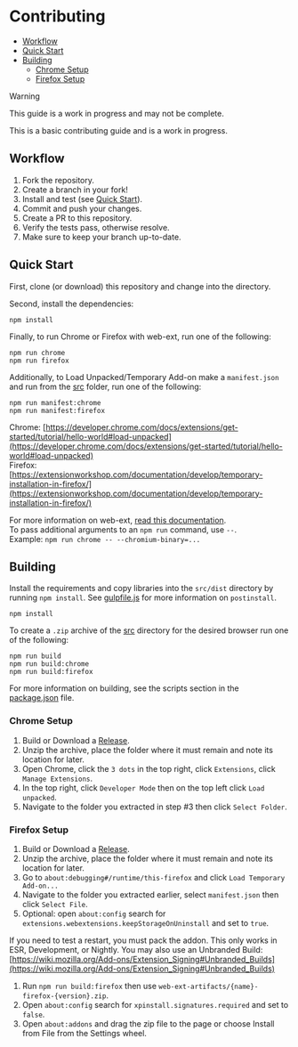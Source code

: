 # Contributing

- [Workflow](#Workflow)
- [Quick Start](#Quick-Start)
- [Building](#Building)
  - [Chrome Setup](#Chrome-Setup)
  - [Firefox Setup](#Firefox-Setup)

> [!WARNING]  
> This guide is a work in progress and may not be complete.

This is a basic contributing guide and is a work in progress.

## Workflow

1. Fork the repository.
2. Create a branch in your fork!
3. Install and test (see [Quick Start](#Quick-Start)).
4. Commit and push your changes.
5. Create a PR to this repository.
6. Verify the tests pass, otherwise resolve.
7. Make sure to keep your branch up-to-date.

## Quick Start

First, clone (or download) this repository and change into the directory.

Second, install the dependencies:

```shell
npm install
```

Finally, to run Chrome or Firefox with web-ext, run one of the following:

```shell
npm run chrome
npm run firefox
```

Additionally, to Load Unpacked/Temporary Add-on make a `manifest.json` and run from the [src](src) folder, run one of
the following:

```shell
npm run manifest:chrome
npm run manifest:firefox
```

Chrome: [https://developer.chrome.com/docs/extensions/get-started/tutorial/hello-world#load-unpacked](https://developer.chrome.com/docs/extensions/get-started/tutorial/hello-world#load-unpacked)  
Firefox: [https://extensionworkshop.com/documentation/develop/temporary-installation-in-firefox/](https://extensionworkshop.com/documentation/develop/temporary-installation-in-firefox/)

For more information on web-ext, [read this documentation](https://extensionworkshop.com/documentation/develop/web-ext-command-reference/).  
To pass additional arguments to an `npm run` command, use `--`.  
Example: `npm run chrome -- --chromium-binary=...`

## Building

Install the requirements and copy libraries into the `src/dist` directory by running `npm install`.
See [gulpfile.js](gulpfile.js) for more information on `postinstall`.

```shell
npm install
```

To create a `.zip` archive of the [src](src) directory for the desired browser run one of the following:

```shell
npm run build
npm run build:chrome
npm run build:firefox
```

For more information on building, see the scripts section in the [package.json](package.json) file.

### Chrome Setup

1. Build or Download a [Release](https://github.com/cssnr/github-extension/releases).
2. Unzip the archive, place the folder where it must remain and note its location for later.
3. Open Chrome, click the `3 dots` in the top right, click `Extensions`, click `Manage Extensions`.
4. In the top right, click `Developer Mode` then on the top left click `Load unpacked`.
5. Navigate to the folder you extracted in step #3 then click `Select Folder`.

### Firefox Setup

1. Build or Download a [Release](https://github.com/cssnr/github-extension/releases).
2. Unzip the archive, place the folder where it must remain and note its location for later.
3. Go to `about:debugging#/runtime/this-firefox` and click `Load Temporary Add-on...`
4. Navigate to the folder you extracted earlier, select `manifest.json` then click `Select File`.
5. Optional: open `about:config` search for `extensions.webextensions.keepStorageOnUninstall` and set to `true`.

If you need to test a restart, you must pack the addon. This only works in ESR, Development, or Nightly.
You may also use an Unbranded Build: [https://wiki.mozilla.org/Add-ons/Extension_Signing#Unbranded_Builds](https://wiki.mozilla.org/Add-ons/Extension_Signing#Unbranded_Builds)

1. Run `npm run build:firefox` then use `web-ext-artifacts/{name}-firefox-{version}.zip`.
2. Open `about:config` search for `xpinstall.signatures.required` and set to `false`.
3. Open `about:addons` and drag the zip file to the page or choose Install from File from the Settings wheel.
